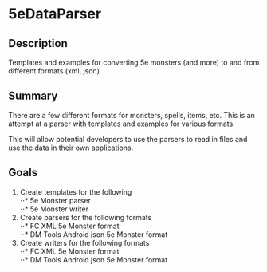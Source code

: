 # 5eDataParser

## Description
Templates and examples for converting 5e monsters (and more) to and from different formats (xml, json)

## Summary
There are a few different formats for monsters, spells, items, etc. This is an attempt at a parser with templates and examples for various formats.

This will allow potential developers to use the parsers to read in files and use the data in their own applications.

## Goals
1. Create templates for the following  
⋅⋅* 5e Monster parser  
⋅⋅* 5e Monster writer  
1. Create parsers for the following formats  
⋅⋅* FC XML 5e Monster format  
⋅⋅* DM Tools Android json 5e Monster format  
1. Create writers for the following formats  
⋅⋅* FC XML 5e Monster format  
⋅⋅* DM Tools Android json 5e Monster format  

